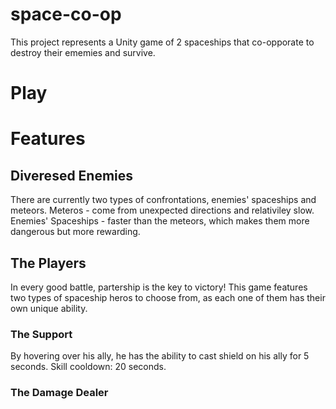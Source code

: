 # space-co-op
This project represents a Unity game of 2 spaceships that co-opporate to destroy their ememies and survive.

# Play

# Features
## Diveresed Enemies
There are currently two types of confrontations, enemies' spaceships and meteors.
Meteros - come from unexpected directions and relativiley slow. 
Enemies' Spaceships - faster than the meteors, which makes them more dangerous but more rewarding.

## The Players
In every good battle, partership is the key to victory!
This game features two types of spaceship heros to choose from, as each one of them has their own unique ability.

### The Support
By hovering over his ally, he has the ability to cast shield on his ally for 5 seconds.
Skill cooldown: 20 seconds.

### The Damage Dealer




